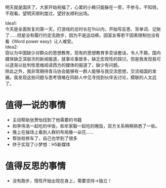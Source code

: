 明天就是国庆了，大家开始祝福了，心累的小赖只能躲在一旁，不参与，不知晓，不观看。望明天顺利度过，望好友顺利出场。

Idea1:  
今天是全面恢复的第一天，打游戏的总时长在1h以内，开始写反思、背单词、记账了……但是没有履行约定去跑步，因为不是运动裤。因室友等若干因素限制也没有看《Word power easy》让人难受。  
Idea2:  
窃以为中国缺少对群众的思想教育，现有的思想教育多空话套话，令人不屑。国内媒体缺乏深层次的新闻报道，就事论事居多，缺乏宏观性的探讨。但是我发现我可以逐渐以批判性思维阅读西方的媒体的报道了，缺少有问题。  
除此之外，我非常期待青马协会能够有一群人能够与我交流思想，交流祖国的发展。我发现这些问题与思考很难在同龄人中见寻找到伙伴去讨论，模联的人太远了。  
# 值得一说的事情
+ 主动帮助张贺怡找到了他需要的书籍
+ 和李伟浩一起吃的中饭，和牟家毅一起吃的晚饭，双方关系稍稍熟悉了一些。
+ 晚上在操场上看到人群的布局像一朵花……
+ 帮张桂修车了，自己也学到了很多
+ 终于实现了小梦想：H5新媒体
# 值得反思的事情
+ 没有跑步，惰性开始出现在身上，需要坚持->独立！